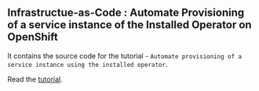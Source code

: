 ## Infrastructue-as-Code : Automate Provisioning of a service instance of the Installed Operator on OpenShift

It contains the source code for the tutorial - `Automate provisioning of a service instance using the installed operator`.

Read the [tutorial]().
